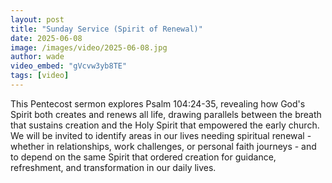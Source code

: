 ```yaml
---
layout: post
title: "Sunday Service (Spirit of Renewal)"
date: 2025-06-08
image: /images/video/2025-06-08.jpg
author: wade
video_embed: "gVcvw3yb8TE"
tags: [video]
---
```


This Pentecost sermon explores Psalm 104:24-35, revealing how God's Spirit both creates and renews all life, drawing parallels between the breath that sustains creation and the Holy Spirit that empowered the early church. We will be invited to identify areas in our lives needing spiritual renewal - whether in relationships, work challenges, or personal faith journeys - and to depend on the same Spirit that ordered creation for guidance, refreshment, and transformation in our daily lives.
